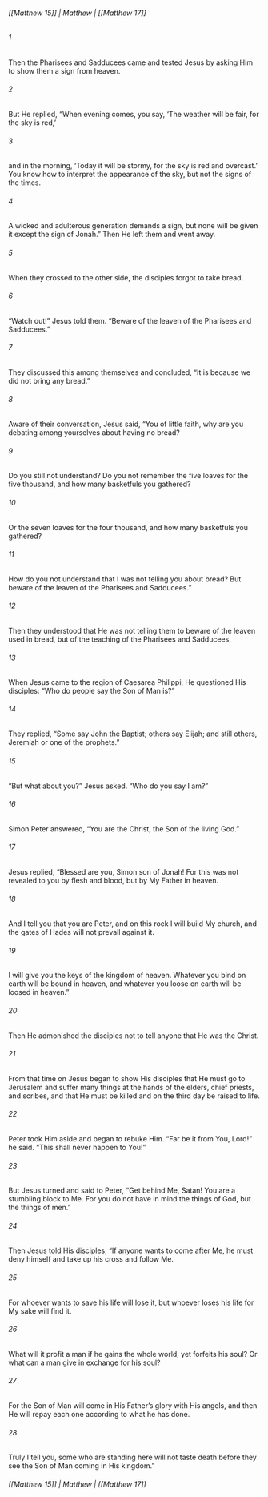 ###### [[Matthew 15]] | Matthew | [[Matthew 17]]

###### 1
Then the Pharisees and Sadducees came and tested Jesus by asking Him to show them a sign from heaven.
###### 2
But He replied, “When evening comes, you say, ‘The weather will be fair, for the sky is red,’
###### 3
and in the morning, ‘Today it will be stormy, for the sky is red and overcast.’ You know how to interpret the appearance of the sky, but not the signs of the times.
###### 4
A wicked and adulterous generation demands a sign, but none will be given it except the sign of Jonah.” Then He left them and went away.
###### 5
When they crossed to the other side, the disciples forgot to take bread.
###### 6
“Watch out!” Jesus told them. “Beware of the leaven of the Pharisees and Sadducees.”
###### 7
They discussed this among themselves and concluded, “It is because we did not bring any bread.”
###### 8
Aware of their conversation, Jesus said, “You of little faith, why are you debating among yourselves about having no bread?
###### 9
Do you still not understand? Do you not remember the five loaves for the five thousand, and how many basketfuls you gathered?
###### 10
Or the seven loaves for the four thousand, and how many basketfuls you gathered?
###### 11
How do you not understand that I was not telling you about bread? But beware of the leaven of the Pharisees and Sadducees.”
###### 12
Then they understood that He was not telling them to beware of the leaven used in bread, but of the teaching of the Pharisees and Sadducees.
###### 13
When Jesus came to the region of Caesarea Philippi, He questioned His disciples: “Who do people say the Son of Man is?”
###### 14
They replied, “Some say John the Baptist; others say Elijah; and still others, Jeremiah or one of the prophets.”
###### 15
“But what about you?” Jesus asked. “Who do you say I am?”
###### 16
Simon Peter answered, “You are the Christ, the Son of the living God.”
###### 17
Jesus replied, “Blessed are you, Simon son of Jonah! For this was not revealed to you by flesh and blood, but by My Father in heaven.
###### 18
And I tell you that you are Peter, and on this rock I will build My church, and the gates of Hades will not prevail against it.
###### 19
I will give you the keys of the kingdom of heaven. Whatever you bind on earth will be bound in heaven, and whatever you loose on earth will be loosed in heaven.”
###### 20
Then He admonished the disciples not to tell anyone that He was the Christ.
###### 21
From that time on Jesus began to show His disciples that He must go to Jerusalem and suffer many things at the hands of the elders, chief priests, and scribes, and that He must be killed and on the third day be raised to life.
###### 22
Peter took Him aside and began to rebuke Him. “Far be it from You, Lord!” he said. “This shall never happen to You!”
###### 23
But Jesus turned and said to Peter, “Get behind Me, Satan! You are a stumbling block to Me. For you do not have in mind the things of God, but the things of men.”
###### 24
Then Jesus told His disciples, “If anyone wants to come after Me, he must deny himself and take up his cross and follow Me.
###### 25
For whoever wants to save his life will lose it, but whoever loses his life for My sake will find it.
###### 26
What will it profit a man if he gains the whole world, yet forfeits his soul? Or what can a man give in exchange for his soul?
###### 27
For the Son of Man will come in His Father’s glory with His angels, and then He will repay each one according to what he has done.
###### 28
Truly I tell you, some who are standing here will not taste death before they see the Son of Man coming in His kingdom.”

###### [[Matthew 15]] | Matthew | [[Matthew 17]]
